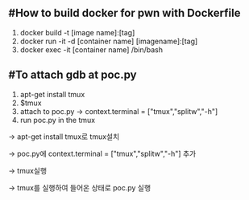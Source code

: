 #How to build docker for pwn with Dockerfile
---
1. docker build -t [image name]:[tag]
2. docker run -it -d [container name] [imagename]:[tag]
3. docker exec -it [container name] /bin/bash

#To attach gdb at poc.py
---
1. apt-get install tmux
2. $tmux
3. attach to poc.py -> context.terminal = ["tmux","splitw","-h"]
4. run poc.py in the tmux

-> apt-get install tmux로 tmux설치

-> poc.py에 context.terminal = ["tmux","splitw","-h"] 추가

-> tmux실행

-> tmux를 실행하여 들어온 상태로 poc.py 실행
